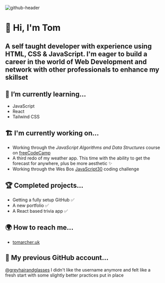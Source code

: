 ![github-header](https://user-images.githubusercontent.com/106677254/171437284-d45cbedd-021d-45d3-b3b4-bbc4b5ad85fa.png)

# 👋 Hi, I'm Tom 
## A self taught developer with experience using HTML, CSS & JavaScript. I'm eager to build a career in the world of Web Development and network with other professionals to enhance my skillset


## 🌱 I’m currently learning...
- JavaScript
- React
- Tailwind CSS


## 🏗️ I'm currently working on...
- Working through the _JavaScript Algorithms and Data Structures_ course on [freeCodeCamp](https://www.freecodecamp.org/learn/javascript-algorithms-and-data-structures/)
- A third redo of my weather app. This time with the ability to get the forecast for anywhere, plus be more aesthetic ✨
- Working through the Wes Bos [JavaScript30](https://javascript30.com/) coding challenge

## 🏆 Completed projects...
- Getting a fully setup GitHub ✅
- A new portfolio ✅
- A React based trivia app ✅

## 🌍 How to reach me...
- [tomarcher.uk](https://www.tomarcher.uk)
 

## 👴 My previous GitHub account...

[@greyhairandglasses](https://github.com/greyhairandglasses)
I didn't like the username anymore and felt like a fresh start with some slightly better practices put in place

<!---
tomarcher88/tomarcher88 is a ✨ special ✨ repository because its `README.md` (this file) appears on your GitHub profile.
You can click the Preview link to take a look at your changes.
--->
